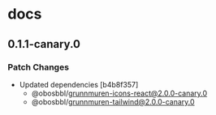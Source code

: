 # docs

## 0.1.1-canary.0

### Patch Changes

- Updated dependencies [b4b8f357]
  - @obosbbl/grunnmuren-icons-react@2.0.0-canary.0
  - @obosbbl/grunnmuren-tailwind@2.0.0-canary.0

